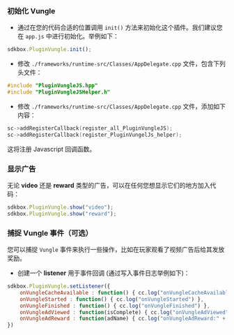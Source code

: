 ### 初始化 Vungle
* 通过在您的代码合适的位置调用 `init()` 方法来初始化这个插件。我们建议您在 `app.js` 中进行初始化。举例如下：
```javascript
sdkbox.PluginVungle.init();
```

* 修改 `./frameworks/runtime-src/Classes/AppDelegate.cpp` 文件，包含下列头文件：
```cpp
#include "PluginVungleJS.hpp"
#include "PluginVungleJSHelper.h"
```

* 修改 `./frameworks/runtime-src/Classes/AppDelegate.cpp` 文件，添加如下内容：
```cpp
sc->addRegisterCallback(register_all_PluginVungleJS);
sc->addRegisterCallback(register_PluginVungelJs_helper);
```
这将注册 Javascript 回调函数。

### 显示广告
无论 __video__ 还是 __reward__ 类型的广告，可以在任何您想显示它们的地方加入代码：
```javascript
sdkbox.PluginVungle.show("video");
sdkbox.PluginVungle.show("reward");
```

### 捕捉 Vungle 事件（可选）
您可以捕捉 `Vungle` 事件来执行一些操作，比如在玩家观看了视频广告后给其发放奖励。

* 创建一个 __listener__ 用于事件回调 (通过写入事件日志举例如下)：
```javascript
sdkbox.PluginVungle.setListener({
    onVungleCacheAvailable : function() { cc.log("onVungleCacheAvailable") },
    onVungleStarted : function() { cc.log("onVungleStarted") },
    onVungleFinished : function() { cc.log("onVungleFinished") },
    onVungleAdViewed : function(isComplete) { cc.log("onVungleAdViewed" + isComplete) },
    onVungleAdReward : function(adName) { cc.log("onVungleAdReward:" + adName) }
})
```
